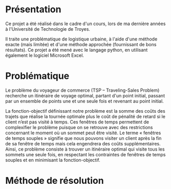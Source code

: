 # Présentation
Ce projet a été réalisé dans le cadre d'un cours, lors de ma dernière années à l'Université de Technologie de Troyes.

Il traite une problématique de logistique urbaine, à l'aide d'une méthode exacte (mais limitée) et d'une méthode approchée (fournissant de bons résultats). Ce projet a été mené avec le langage python, en utilisant également le logiciel Microsoft Excel.

# Problématique

Le problème du voyageur de commerce (TSP – Traveling-Sales Problem) recherche un itinéraire de voyage optimal, partant d'un point initial, passant par un ensemble de points une et une seule fois et revenant au point initial.


La fonction-objectif définissant notre problème est la somme des coûts des trajets que réalise la tournée
optimale plus le coût de pénalité de retard si le client n’est pas visité à temps.
Ces fenêtres de temps permettent de complexifier le problème puisque on se retrouve avec des restrictions
concernant le moment où un sommet peut être visité. Le terme « fenêtres de temps souples » signifie que
nous pouvons visiter un client après la fin de sa fenêtre de temps mais cela engendrera des coûts
supplémentaires.
Ainsi, ce problème consiste à trouver un itinéraire optimal qui visite tous les sommets une seule fois, en
respectant les contraintes de fenêtres de temps souples et en minimisant la fonction-objectif. 

# Méthode de résolution
